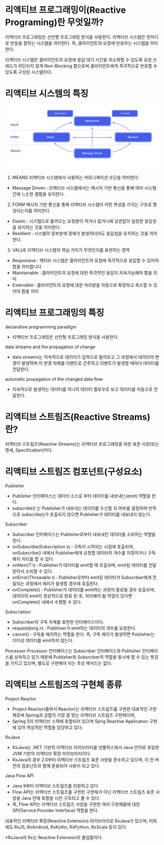 # 리액티브 프로그래밍이(Reactive Programing)란 무엇일까?
리액티브 프로그래밍은 선언형 프로그래밍 방식을 사용한다.
리액티브 시스템은 한마디로 반응을 잘하는 시스템을 의미한다.
즉, 클라이언트의 요청에 반응하는 시스템을 의미한다.

리액티브 시스템은 클라이언트의 요청에 응답 대기 시간을 최소화할 수 있도록 요청 쓰레드가 차단되지 않게 Non-Blocking 함으로써
클라이언트에게 즉각적으로 반응할 수 있도록 구성된 시스템이다.


# 리액티브 시스템의 특징 

![img.png](../../images/리액티브프로그래밍/img.png)

1. MEANS
리액티브 시스템에서 사용하는 커뮤니케이션 수단을 의미한다.
- Message Driven : 리액티브 시스템에서는 메시지 기반 통신을 통해 여러 시스템 간에 느슨한 결합을 유지한다.

2. FORM 
메시지 기반 통신을 통해 리액티브 시스템이 어떤 특성을 가지는 구조로 형성되는지를 의미한다.
- Elastic : 시스템으로 들어오는 요청량이 적거나 많거나에 상관없이 일정한 응답성을 유지하는 것을 의미한다.
- Resillient : 시스템의 일부분에 장애가 발생하더라도 응답성을 유지하는 것을 의미한다.

3. VALUE 
리액티브 시스템의 핵심 가치가 무엇인지를 표현하는 영역
- Responsive : 액티브 시스템은 클라이언트의 요청에 즉각적으로 응답할 수 있어야 함을 의미합니다
- Maintainable : 클라이언트의 요청에 대한 즉각적인 응답이 지속가능해야 함을 의미
- Extensible : 클라이언트의 요청에 대한 처리량을 자동으로 확장하고 축소할 수 있어야 함을 의미

# 리액티브 프로그래밍의 특징

declarative programming paradigm
- 리액티브 프로그래밍은 선언형 프로그래밍 방식을 사용한다.

data streams and the propagation of change
- data streams는 지속적으로 데이터가 입력으로 들어오고 그 과정에서 데이터의 변경이 발생하며 이 변경 자체를 이벤트로 간주하고 이벤트가 발생할 때마다 데이터를 전달한다.

automatic propagation of the changed data flow
- 지속적으로 발생하는 데이터를 하나의 데이터 플로우로 보고 데이터를 자동으로 전달한다.

# 리액티브 스트림즈(Reactive Streams)란?
리액티브 스트림즈(Reactive Streams)는 리액티브 프로그래밍을 위한 표준 사양(또는 명세, Specification)이다.

# 리액티브 스트림즈 컴포넌트(구성요소)
Publisher
- Publisher 인터페이스는 데이터 소스로 부터 데이터를 내보내는(emit) 역할을 한다.
- subscribe() 는 Publisher가 내보내는 데이터를 수신할 지 여부를 결정하며 반적으로 subscribe()가 호출되지 않으면 Publisher가 데이터를 내보내지 않는다.

Subscriber
- Subscriber 인터페이스는 Publisher로부터 내보내진 데이터를 소비하는 역할을 한다.
- onSubscribe(Subscription s) : 구독이 시작되는 시점에 호출되며, onSubscribe() 내에서 Publisher에게 요청할 데이터의 개수를 지정하거나 구독 해지 처리를 할 수 있다.
- onNext(T t) : Publisher가 데이터를 emit할 때 호출되며, emit된 데이터를 전달 받아서 소비할 수 있다.
- onError(Throwable t) : Publisher로부터 emit된 데이터가 Subscriber에게 전달되는 과정에서 에러가 발생할 경우에 호출된다.
- onComplete() : Publisher가 데이터를 emit하는 과정이 종료될 경우 호출되며, 데이터의 emit이 정상적으로 완료 된 후, 처리해야 될 작업이 있다면 onComplete() 내에서 수행할 수 있다.

Subscription
- Subscriber의 구독 자체를 표현한 인터페이스이다.
- request(long n) : Publihser가 emit하는 데이터의 개수를 요청한다.
- cancel() : 구독을 해지하는 역할을 한다. 즉, 구독 해지가 발생하면 Publisher는 더이상 데이터를 emit하지 않는다.

Processor
Processor 인터페이스는 Subscriber 인터페이스와 Publisher 인터페이스를 상속하고 있기 때문에 Publisher와 Subscriber의 역할을 동시에 할 수 있는 특징을 가지고 있으며, 별도로 구현해야 되는 추상 메서드는 없다.

# 리액티브 스트림즈의 구현체 종류
Project Reactor
- Project Reactor(줄여서 Reactor)는 리액티브 스트림즈를 구현한 대표적인 구현체로써 Spring과 궁합이 가장 잘 맞는 리액티브 스트림즈 구현체이며, 
- Spring 5의 리액티브 스택에 포함되어 있으며 Sprig Reactive Application 구현에 있어 핵심적인 역할을 담당하고 있다.

RxJava
- RxJava는 .NET 기반의 리액티브 라이브러리를 넷플릭스에서 Java 언어로 포팅한 JVM 기반의 리액티브 확장 라이브러리이다.
- RxJava의 경우 2.0부터 리액티브 스트림즈 표준 사양을 준수하고 있으며, 이 전 버전의 컴포넌트와 함께 혼용되어 사용이 되고 있다.

Java Flow API
- Java 9부터 리액티브 스트림즈를 지원하고 있다.
- Flow API는 리액티브 스트림즈를 구현한 구현체가 아닌 리액티브 스트림즈 표준 사양을 Java 안에 포함을 시킨 구조라고 볼 수 있다.
- 즉, Flow API는 리액티브 스트림즈 사양을 구현한 여러 구현체들에 대한 SPI(Service Provider Interface) 역할을 한다.

대표적인 리액티브 확장(Reactive Extension) 라이브러리로 RxJava가 있으며, 이외에도 RxJS, RxAndroid, RxKotlin, RxPython, RxScala 등이 있다.

*RxJava의 Rx는 Reactive Extension의 줄임말이다.